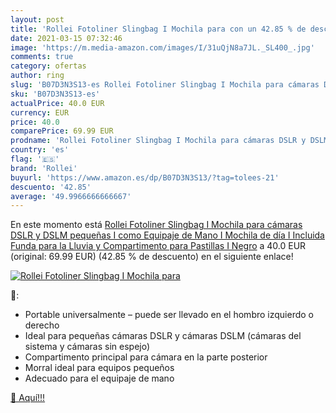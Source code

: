 ```yaml
---
layout: post
title: 'Rollei Fotoliner Slingbag I Mochila para con un 42.85 % de descuento'
date: 2021-03-15 07:32:46
image: 'https://m.media-amazon.com/images/I/31uQjN8a7JL._SL400_.jpg'
comments: true
category: ofertas
author: ring
slug: 'B07D3N3S13-es Rollei Fotoliner Slingbag I Mochila para cámaras DSLR y...'
sku: 'B07D3N3S13-es'
actualPrice: 40.0 EUR
currency: EUR
price: 40.0
comparePrice: 69.99 EUR
prodname: 'Rollei Fotoliner Slingbag I Mochila para cámaras DSLR y DSLM pequeñas I como Equipaje de Mano I Mochila de día I Incluida Funda para la Lluvia y Compartimento para Pastillas I Negro'
country: 'es'
flag: '🇪🇸'
brand: 'Rollei'
buyurl: 'https://www.amazon.es/dp/B07D3N3S13/?tag=tolees-21'
descuento: '42.85'
average: '49.9966666666667'
---
```


En este momento está [Rollei Fotoliner Slingbag I Mochila para cámaras DSLR y DSLM pequeñas I como Equipaje de Mano I Mochila de día I Incluida Funda para la Lluvia y Compartimento para Pastillas I Negro](https://www.amazon.es/dp/B07D3N3S13/?tag=tolees-21) a 40.0 EUR (original: 69.99 EUR) (42.85 %  de descuento) en el siguiente enlace!

[![Rollei Fotoliner Slingbag I Mochila para](https://m.media-amazon.com/images/I/31uQjN8a7JL._SL400_.jpg)](https://www.amazon.es/dp/B07D3N3S13/?tag=tolees-21)

🔎:

- Portable universalmente – puede ser llevado en el hombro izquierdo o derecho
- Ideal para pequeñas cámaras DSLR y cámaras DSLM (cámaras del sistema y cámaras sin espejo)
- Compartimento principal para cámara en la parte posterior
- Morral ideal para equipos pequeños
- Adecuado para el equipaje de mano

[🛒 Aquí!!!](https://www.amazon.es/dp/B07D3N3S13/?tag=tolees-21)
